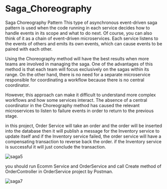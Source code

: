 # Saga_Choreography
Saga Choreography Pattern
This type of asynchronous event-driven saga pattern is used when the code running in each service decides how to handle events in its scope and what to do next. Of course, you can also think of it as a chain of event-driven microservices. Each service listens to the events of others and emits its own events, which can cause events to be paired with each other.

Using the Choreography method will have the best results when more teams are involved in managing the saga. One of the advantages of this method is that each team will focus exclusively on the sagas within its range. On the other hand, there is no need for a separate microservice responsible for coordinating a workflow because there is no central coordinator.

However, this approach can make it difficult to understand more complex workflows and how some services interact. The absence of a central coordinator in the Choreography method has caused the relevant microservices to listen to failure events in order to return to the previous stage.

in this project, Order Service will take an order and the order will be inserted into the database then it will publish a message for the Inventory service to update itself and if the Inventory service failed, the order service will have a compensating transaction to reverse back the order. 
if the Inventory service is successful it will just conclude the transaction.


![saga5](https://github.com/zakizadeh/Saga_Choreography/assets/11499371/c1112f6f-4aa3-4c1c-a609-a0fde5b779d3)


you should run Ecomm Service and OrderService and call Create method of OrderController in OrderService project by Postman.

![saga7](https://github.com/zakizadeh/Saga_Choreography/assets/11499371/6bc8b117-6598-425b-88a8-06150f1e11a7)
